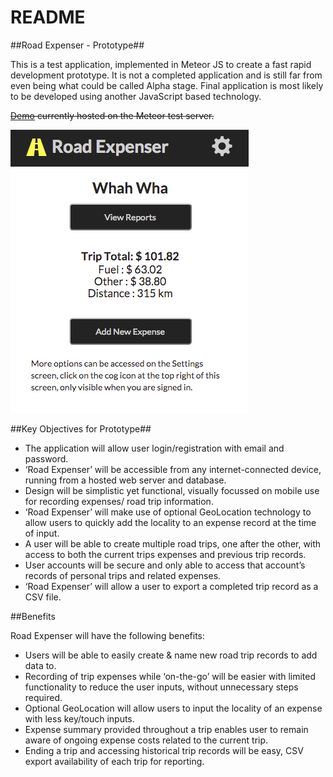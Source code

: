 # README #

##Road Expenser - Prototype##

This is a test application, implemented in Meteor JS to create a fast rapid development prototype. It is not a completed application and is still far from even being what could be called Alpha stage. Final application is most likely to be developed using another JavaScript based technology.

~~[Demo](http://roadexpenser.meteor.com/) currently hosted on the Meteor test server.~~

![Screen Capture](/images/screenshotdesign.png)

##Key Objectives for Prototype##

- The application will allow user login/registration with email and password.
- ‘Road Expenser’ will be accessible from any internet-connected device, running from a hosted web server and database.
- Design will be simplistic yet functional, visually focussed on mobile use for recording expenses/ road trip information.
- ‘Road Expenser’ will make use of optional GeoLocation technology to allow users to quickly add the locality to an expense record at the time of input.
- A user will be able to create multiple road trips, one after the other, with access to both the current trips expenses and previous trip records.
- User accounts will be secure and only able to access that account’s records of personal trips and related expenses.
- ‘Road Expenser’ will allow a user to export a completed trip record as a CSV file.


##Benefits

Road Expenser will have the following benefits:
* Users will be able to easily create & name new road trip records to add data to.
* Recording of trip expenses while ‘on-the-go’ will be easier with limited functionality to reduce the user inputs, without unnecessary steps required.
* Optional GeoLocation will allow users to input the locality of an expense with less key/touch inputs.
* Expense summary provided throughout a trip enables user to remain aware of ongoing expense costs related to the current trip.
* Ending a trip and accessing historical trip records will be easy, CSV export availability of each trip for reporting.
